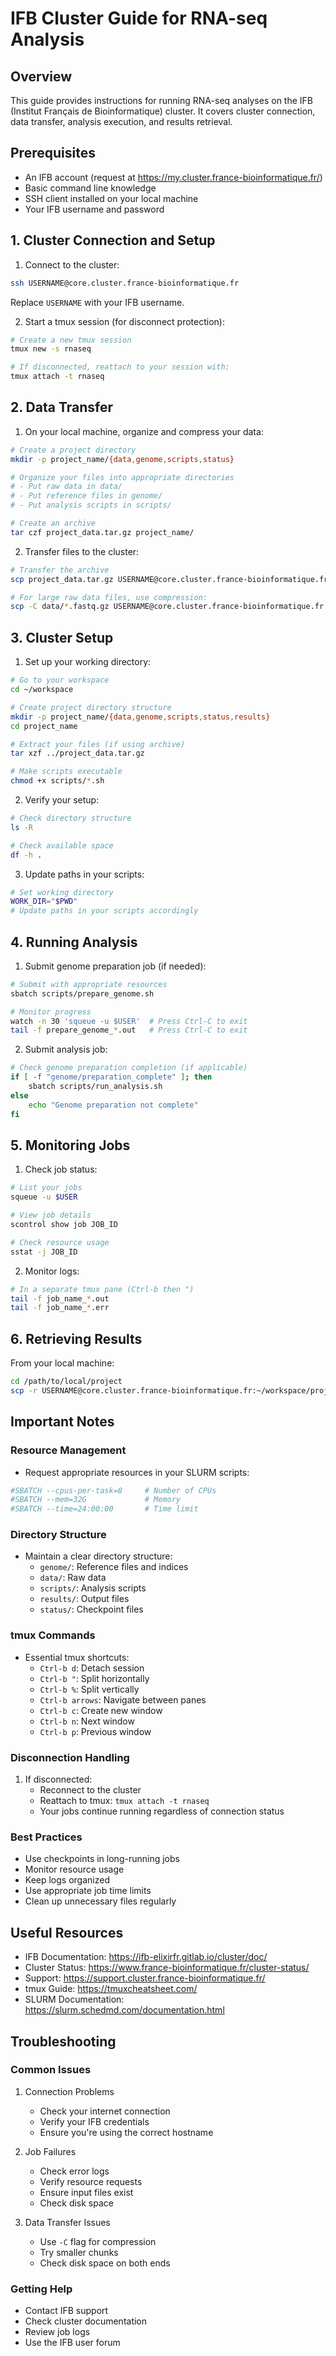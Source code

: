 # IFB Cluster Guide for RNA-seq Analysis

## Overview
This guide provides instructions for running RNA-seq analyses on the IFB (Institut Français de Bioinformatique) cluster. It covers cluster connection, data transfer, analysis execution, and results retrieval.

## Prerequisites
- An IFB account (request at https://my.cluster.france-bioinformatique.fr/)
- Basic command line knowledge
- SSH client installed on your local machine
- Your IFB username and password

## 1. Cluster Connection and Setup

1. Connect to the cluster:
```bash
ssh USERNAME@core.cluster.france-bioinformatique.fr
```
Replace `USERNAME` with your IFB username.

2. Start a tmux session (for disconnect protection):
```bash
# Create a new tmux session
tmux new -s rnaseq

# If disconnected, reattach to your session with:
tmux attach -t rnaseq
```

## 2. Data Transfer

1. On your local machine, organize and compress your data:
```bash
# Create a project directory
mkdir -p project_name/{data,genome,scripts,status}

# Organize your files into appropriate directories
# - Put raw data in data/
# - Put reference files in genome/
# - Put analysis scripts in scripts/

# Create an archive
tar czf project_data.tar.gz project_name/
```

2. Transfer files to the cluster:
```bash
# Transfer the archive
scp project_data.tar.gz USERNAME@core.cluster.france-bioinformatique.fr:~/workspace/

# For large raw data files, use compression:
scp -C data/*.fastq.gz USERNAME@core.cluster.france-bioinformatique.fr:~/workspace/project_name/data/
```

## 3. Cluster Setup

1. Set up your working directory:
```bash
# Go to your workspace
cd ~/workspace

# Create project directory structure
mkdir -p project_name/{data,genome,scripts,status,results}
cd project_name

# Extract your files (if using archive)
tar xzf ../project_data.tar.gz

# Make scripts executable
chmod +x scripts/*.sh
```

2. Verify your setup:
```bash
# Check directory structure
ls -R

# Check available space
df -h .
```

3. Update paths in your scripts:
```bash
# Set working directory
WORK_DIR="$PWD"
# Update paths in your scripts accordingly
```

## 4. Running Analysis

1. Submit genome preparation job (if needed):
```bash
# Submit with appropriate resources
sbatch scripts/prepare_genome.sh

# Monitor progress
watch -n 30 'squeue -u $USER'  # Press Ctrl-C to exit
tail -f prepare_genome_*.out   # Press Ctrl-C to exit
```

2. Submit analysis job:
```bash
# Check genome preparation completion (if applicable)
if [ -f "genome/preparation_complete" ]; then
    sbatch scripts/run_analysis.sh
else
    echo "Genome preparation not complete"
fi
```

## 5. Monitoring Jobs

1. Check job status:
```bash
# List your jobs
squeue -u $USER

# View job details
scontrol show job JOB_ID

# Check resource usage
sstat -j JOB_ID
```

2. Monitor logs:
```bash
# In a separate tmux pane (Ctrl-b then ")
tail -f job_name_*.out
tail -f job_name_*.err
```

## 6. Retrieving Results

From your local machine:
```bash
cd /path/to/local/project
scp -r USERNAME@core.cluster.france-bioinformatique.fr:~/workspace/project_name/results/ ./
```

## Important Notes

### Resource Management
- Request appropriate resources in your SLURM scripts:
```bash
#SBATCH --cpus-per-task=8     # Number of CPUs
#SBATCH --mem=32G             # Memory
#SBATCH --time=24:00:00       # Time limit
```

### Directory Structure
- Maintain a clear directory structure:
  - `genome/`: Reference files and indices
  - `data/`: Raw data
  - `scripts/`: Analysis scripts
  - `results/`: Output files
  - `status/`: Checkpoint files

### tmux Commands
- Essential tmux shortcuts:
  - `Ctrl-b d`: Detach session
  - `Ctrl-b "`: Split horizontally
  - `Ctrl-b %`: Split vertically
  - `Ctrl-b arrows`: Navigate between panes
  - `Ctrl-b c`: Create new window
  - `Ctrl-b n`: Next window
  - `Ctrl-b p`: Previous window

### Disconnection Handling
1. If disconnected:
   - Reconnect to the cluster
   - Reattach to tmux: `tmux attach -t rnaseq`
   - Your jobs continue running regardless of connection status

### Best Practices
- Use checkpoints in long-running jobs
- Monitor resource usage
- Keep logs organized
- Use appropriate job time limits
- Clean up unnecessary files regularly

## Useful Resources

- IFB Documentation: https://ifb-elixirfr.gitlab.io/cluster/doc/
- Cluster Status: https://www.france-bioinformatique.fr/cluster-status/
- Support: https://support.cluster.france-bioinformatique.fr/
- tmux Guide: https://tmuxcheatsheet.com/
- SLURM Documentation: https://slurm.schedmd.com/documentation.html

## Troubleshooting

### Common Issues
1. Connection Problems
   - Check your internet connection
   - Verify your IFB credentials
   - Ensure you're using the correct hostname

2. Job Failures
   - Check error logs
   - Verify resource requests
   - Ensure input files exist
   - Check disk space

3. Data Transfer Issues
   - Use `-C` flag for compression
   - Try smaller chunks
   - Check disk space on both ends

### Getting Help
- Contact IFB support
- Check cluster documentation
- Review job logs
- Use the IFB user forum 